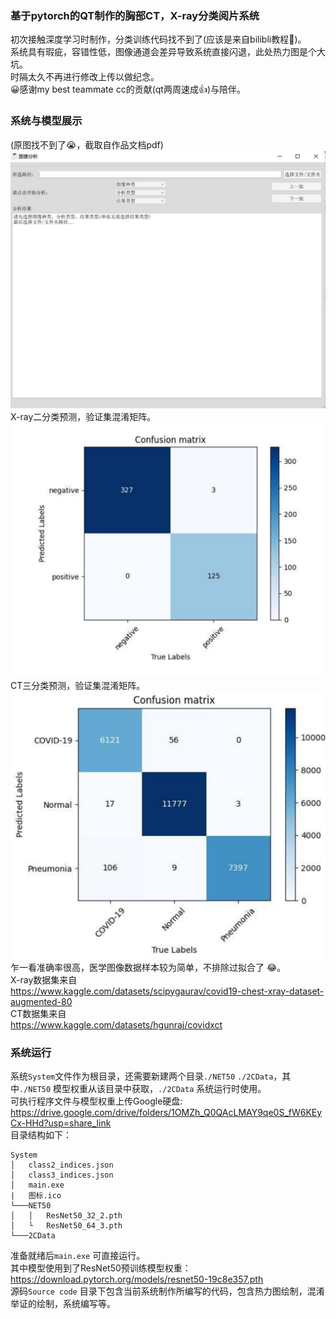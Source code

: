 ### 基于pytorch的QT制作的胸部CT，X-ray分类阅片系统
初次接触深度学习时制作，分类训练代码找不到了(应该是来自bilibli教程:thinking:)。  
系统具有瑕疵，容错性低，图像通道会差异导致系统直接闪退，此处热力图是个大坑。  
时隔太久不再进行修改上传以做纪念。  
:grinning:感谢my best teammate cc的贡献(qt两周速成:thumbsup:)与陪伴。
### 系统与模型展示
(原图找不到了:sob:，截取自作品文档pdf)  
![image](./display/1.png)
X-ray二分类预测，验证集混淆矩阵。  
![image](./display/2.png)
CT三分类预测，验证集混淆矩阵。
![image](./display/3.png)
乍一看准确率很高，医学图像数据样本较为简单，不排除过拟合了	:joy:。  
X-ray数据集来自  
https://www.kaggle.com/datasets/scipygaurav/covid19-chest-xray-dataset-augmented-80  
CT数据集来自  
https://www.kaggle.com/datasets/hgunraj/covidxct  
### 系统运行
系统`System`文件作为根目录，还需要新建两个目录`./NET50` `./2CData`，其中`./NET50` 模型权重从该目录中获取，`./2CData` 系统运行时使用。  
可执行程序文件与模型权重上传Google硬盘:  
https://drive.google.com/drive/folders/1OMZh_Q0QAcLMAY9qe0S_fW6KEyCx-HHd?usp=share_link  
目录结构如下：
```
System
│   class2_indices.json
│   class3_indices.json 
│   main.exe
|   图标.ico
└───NET50
│   │   ResNet50_32_2.pth
│   └   ResNet50_64_3.pth 
└───2CData
```
准备就绪后`main.exe` 可直接运行。  
其中模型使用到了ResNet50预训练模型权重：  
https://download.pytorch.org/models/resnet50-19c8e357.pth  
源码`Source code` 目录下包含当前系统制作所编写的代码，包含热力图绘制，混淆举证的绘制，系统编写等。
